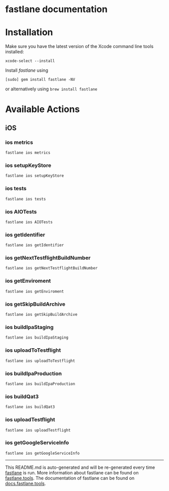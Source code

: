 fastlane documentation
================
# Installation

Make sure you have the latest version of the Xcode command line tools installed:

```
xcode-select --install
```

Install _fastlane_ using
```
[sudo] gem install fastlane -NV
```
or alternatively using `brew install fastlane`

# Available Actions
## iOS
### ios metrics
```
fastlane ios metrics
```

### ios setupKeyStore
```
fastlane ios setupKeyStore
```

### ios tests
```
fastlane ios tests
```

### ios AIOTests
```
fastlane ios AIOTests
```

### ios getIdentifier
```
fastlane ios getIdentifier
```

### ios getNextTestflightBuildNumber
```
fastlane ios getNextTestflightBuildNumber
```

### ios getEnviroment
```
fastlane ios getEnviroment
```

### ios getSkipBuildArchive
```
fastlane ios getSkipBuildArchive
```

### ios buildIpaStaging
```
fastlane ios buildIpaStaging
```

### ios uploadToTestflight
```
fastlane ios uploadToTestflight
```

### ios buildIpaProduction
```
fastlane ios buildIpaProduction
```

### ios buildQat3
```
fastlane ios buildQat3
```

### ios uploadTestflight
```
fastlane ios uploadTestflight
```

### ios getGoogleServiceInfo
```
fastlane ios getGoogleServiceInfo
```


----

This README.md is auto-generated and will be re-generated every time [fastlane](https://fastlane.tools) is run.
More information about fastlane can be found on [fastlane.tools](https://fastlane.tools).
The documentation of fastlane can be found on [docs.fastlane.tools](https://docs.fastlane.tools).

